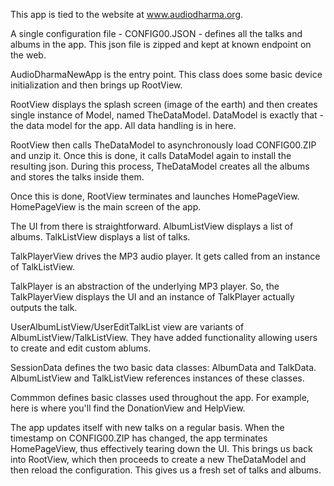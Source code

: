 
This app is tied to the website at www.audiodharma.org. 

A single configuration file - CONFIG00.JSON - defines all the talks and albums in the app.  This json file is zipped and kept at known endpoint on the web.

AudioDharmaNewApp is the entry point. This class does some basic device initialization and then brings up RootView.

RootView displays the splash screen (image of the earth) and then creates single instance of Model, named TheDataModel.  DataModel is exactly that - the data model for the app. All data handling is in here.

RootView then calls TheDataModel to asynchronously load CONFIG00.ZIP and unzip it.  Once this is done, it calls DataModel again to install the resulting json.  During this process, TheDataModel creates all the albums and stores the talks inside them.

Once this is done, RootView terminates and launches HomePageView.  HomePageView is the main screen of the app.

The UI from there is straightforward.  AlbumListView displays a list of albums.  TalkListView displays a list of talks.  

TalkPlayerView drives the MP3 audio player.  It gets called from an instance of TalkListView.

TalkPlayer is an abstraction of the underlying MP3 player.  So, the TalkPlayerView displays the UI and an instance of TalkPlayer actually outputs the talk.

UserAlbumListView/UserEditTalkList view are variants of AlbumListView/TalkListView.  They have added functionality allowing users to create and edit custom ablums.

SessionData defines the two basic data classes:  AlbumData and TalkData. AlbumListView and TalkListView references instances of these classes.  

Commmon defines basic classes used throughout the app.  For example, here is where you'll find the DonationView and HelpView.

The app updates itself with new talks on a regular basis.  When the timestamp on CONFIG00.ZIP has changed, the app terminates HomePageView, thus effectively tearing down the UI.  This brings us back into RootView, which then proceeds to create a new TheDataModel and then reload the configuration. This gives us a fresh set of talks and albums.
